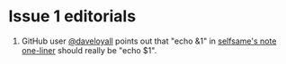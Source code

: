 # Issue 1 editorials

1. GitHub user [@daveloyall](https://github.com/daveloyall) points out that "echo &1" in [selfsame's note one-liner](https://github.com/tildetown/zine/blob/master/issue_1/selfsame-oneliner.sh#L34) should really be "echo $1".
